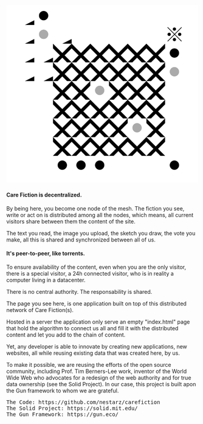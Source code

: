 ![care-fiction](assets/mesh-2.png)

#### Care Fiction is decentralized.

By being here, you become one node of the mesh. The fiction you see, write or act on is distributed among all the nodes, which means, all current visitors share between them the content of the site.

The text you read, the image you upload, the sketch you draw, the vote you make, all this is shared and synchronized between all of us.

#### It's peer-to-peer, like torrents.

To ensure availability of the content, even when you are the only visitor, there is a special visitor, a 24h connected visitor, who is in reality a computer living in a datacenter.

There is no central authority. The responsability is shared.

The page you see here, is one application built on top of this distributed network of Care Fiction(s).

Hosted in a server the application only serve an empty "index.html" page that hold the algorithm to connect us all and fill it with the distributed content and let you add to the chain of content.

Yet, any developer is able to innovate by creating new applications, new websites, all while reusing existing data that was created here, by us.

To make it possible, we are reusing the efforts of the open source community, including Prof. Tim Berners-Lee work, inventor of the World Wide Web who advocates for a redesign of the web authority and for true data ownership (see the Solid Project). In our case, this project is built apon the Gun framework to whom we are grateful.

<pre>
The Code: https://github.com/nestarz/carefiction
The Solid Project: https://solid.mit.edu/
The Gun Framework: https://gun.eco/
</pre>
